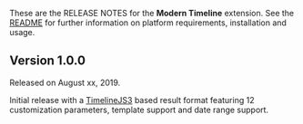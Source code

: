 These are the RELEASE NOTES for the **Modern Timeline** extension. See the
[README](/README.md) for further information on platform requirements, installation
and usage.

## Version 1.0.0

Released on August xx, 2019.

Initial release with a [TimelineJS3](https://github.com/NUKnightLab/TimelineJS3)
based result format featuring 12 customization parameters, template support and
date range support.